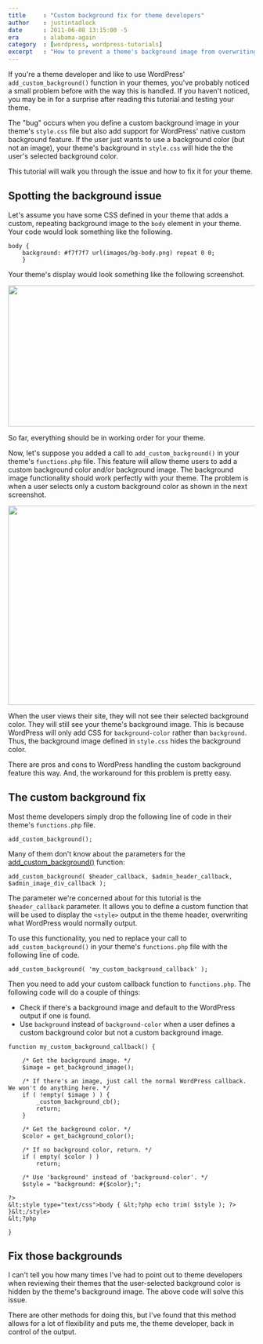 ```yaml
---
title     : "Custom background fix for theme developers"
author    : justintadlock
date      : 2011-06-08 13:15:00 -5
era       : alabama-again
category  : [wordpress, wordpress-tutorials]
excerpt   : "How to prevent a theme's background image from overwriting the user-selected background color."
---
```


If you're a theme developer and like to use WordPress' <code>add_custom_background()</code> function in your themes, you've probably noticed a small problem before with the way this is handled.  If you haven't noticed, you may be in for a surprise after reading this tutorial and testing your theme.

The "bug" occurs when you define a custom background image in your theme's <code>style.css</code> file but also add support for WordPress' native custom background feature.  If the user just wants to use a background color (but not an image), your theme's background in <code>style.css</code> will hide the the user's selected background color.

This tutorial will walk you through the issue and how to fix it for your theme.

## Spotting the background issue

Let's assume you have some CSS defined in your theme that adds a custom, repeating background image to the <code>body</code> element in your theme.  Your code would look something like the following.

```
body {
	background: #f7f7f7 url(images/bg-body.png) repeat 0 0;
	}
```

Your theme's display would look something like the following screenshot.

<img src="http://justintadlock.com/blog/wp-content/uploads/2011/06/custom-background.png" alt="" title="Custom theme background" width="600" height="288" class="aligncenter size-full wp-image-1962" />

So far, everything should be in working order for your theme.

Now, let's suppose you added a call to <code>add_custom_background()</code> in your theme's <code>functions.php</code> file.  This feature will allow theme users to add a custom background color and/or background image.  The background image functionality should work perfectly with your theme.  The problem is when a user selects only a custom background color as shown in the next screenshot.

<img src="http://justintadlock.com/blog/wp-content/uploads/2011/06/custom-background-color.png" alt="" title="Custom Background Color" width="600" height="406" class="aligncenter size-full wp-image-1964" />

When the user views their site, they will not see their selected background color.  They will still see your theme's background image.  This is because WordPress will only add CSS for <code>background-color</code> rather than <code>background</code>.  Thus, the background image defined in <code>style.css</code> hides the background color.

There are pros and cons to WordPress handling the custom background feature this way.  And, the workaround for this problem is pretty easy.

## The custom background fix

Most theme developers simply drop the following line of code in their theme's <code>functions.php</code> file.

```
add_custom_background();
```

Many of them don't know about the parameters for the <a href="http://codex.wordpress.org/Function_Reference/add_custom_background" title="WordPress Codex: add_custom_background()">add_custom_background()</a> function:

```
add_custom_background( $header_callback, $admin_header_callback, $admin_image_div_callback );
```

The parameter we're concerned about for this tutorial is the <code>$header_callback</code> parameter.  It allows you to define a custom function that will be used to display the <code>&lt;style></code> output in the theme header, overwriting what WordPress would normally output.

To use this functionality, you ned to replace your call to <code>add_custom_background()</code> in your theme's <code>functions.php</code> file with the following line of code.

```
add_custom_background( 'my_custom_background_callback' );
```

Then you need to add your custom callback function to <code>functions.php</code>.  The following code will do a couple of things:

<ul>
	<li>Check if there's a background image and default to the WordPress output if one is found.</li>
	<li>Use <code>background</code> instead of <code>background-color</code> when a user defines a custom background color but not a custom background image.</li>
</ul>

```
function my_custom_background_callback() {

	/* Get the background image. */
	$image = get_background_image();

	/* If there's an image, just call the normal WordPress callback. We won't do anything here. */
	if ( !empty( $image ) ) {
		_custom_background_cb();
		return;
	}

	/* Get the background color. */
	$color = get_background_color();

	/* If no background color, return. */
	if ( empty( $color ) )
		return;

	/* Use 'background' instead of 'background-color'. */
	$style = "background: #{$color};";

?>
&lt;style type="text/css">body { &lt;?php echo trim( $style ); ?> }&lt;/style>
&lt;?php

}
```

## Fix those backgrounds

I can't tell you how many times I've had to point out to theme developers when reviewing their themes that the user-selected background color is hidden by the theme's background image.  The above code will solve this issue.

There are other methods for doing this, but I've found that this method allows for a lot of flexibility and puts me, the theme developer, back in control of the output.
